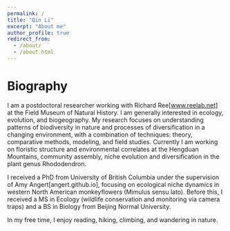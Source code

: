 ```yaml
---
permalink: /
title: "Qin Li"
excerpt: "About me"
author_profile: true
redirect_from:
  - /about/
  - /about.html
---
```



Biography
======

I am a postdoctoral researcher working with Richard Ree[www.reelab.net] at the Field Museum of Natural History. I am generally interested in ecology, evolution, and biogeography. My research focuses on understanding patterns of biodiversity in nature and processes of diversification in a changing environment, with a combination of techniques: theory, comparative methods, modeling, and field studies. Currently I am working on floristic structure and environmental correlates at the Hengduan Mountains, community assembly, niche evolution and diversification in the plant genus Rhododendron.

I received a PhD from University of British Columbia under the supervision of Amy Angert[angert.github.io], focusing on ecological niche dynamics in western North American monkeyflowers (Mimulus sensu lato). Before this, I received a MS in Ecology (wildlife conservation and monitoring via camera traps) and a BS in Biology from Beijing Normal University.

In my free time, I enjoy reading, hiking, climbing, and wandering in nature.
